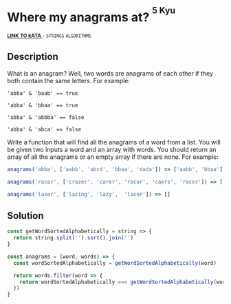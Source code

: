 <h1>Where my anagrams at? <sup><sup>5 Kyu</sup></sup></h1>

<sup>
  <a href="https://www.codewars.com/kata/523a86aa4230ebb5420001e1">
    <strong>LINK TO kATA</strong>
  </a> - <code>STRINGS</code> <code>ALGORITHMS</code>
</sup>

## Description

What is an anagram? Well, two words are anagrams of each other if they both contain the same letters. For example:

```
'abba' & 'baab' == true

'abba' & 'bbaa' == true

'abba' & 'abbba' == false

'abba' & 'abca' == false
```

Write a function that will find all the anagrams of a word from a list. You will be given two inputs a word and an array with words. You should return an array of all the anagrams or an empty array if there are none. For example:

```javascript
anagrams('abba', ['aabb', 'abcd', 'bbaa', 'dada']) => ['aabb', 'bbaa']

anagrams('racer', ['crazer', 'carer', 'racar', 'caers', 'racer']) => ['carer', 'racer']

anagrams('laser', ['lazing', 'lazy',  'lacer']) => []
```

## Solution

```javascript
const getWordSortedAlphabetically = string => {
  return string.split('').sort().join('')
}

const anagrams = (word, words) => {
  const wordSortedAlphabetically = getWordSortedAlphabetically(word)

  return words.filter(word => {
    return wordSortedAlphabetically === getWordSortedAlphabetically(word)
  })
}
```
